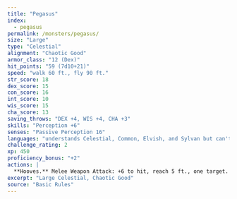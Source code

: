 ```yaml
---
title: "Pegasus"
index:
  - pegasus
permalink: /monsters/pegasus/
size: "Large"
type: "Celestial"
alignment: "Chaotic Good"
armor_class: "12 (Dex)"
hit_points: "59 (7d10+21)"
speed: "walk 60 ft., fly 90 ft."
str_score: 18
dex_score: 15
con_score: 16
int_score: 10
wis_score: 15
cha_score: 13
saving_throws: "DEX +4, WIS +4, CHA +3"
skills: "Perception +6"
senses: "Passive Perception 16"
languages: "understands Celestial, Common, Elvish, and Sylvan but can't speak"
challenge_rating: 2
xp: 450
proficiency_bonus: "+2"
actions: |
  **Hooves.** Melee Weapon Attack: +6 to hit, reach 5 ft., one target. Hit: 11 (2d6 + 4) bludgeoning damage.
excerpt: "Large Celestial, Chaotic Good"
source: "Basic Rules"
---
```

